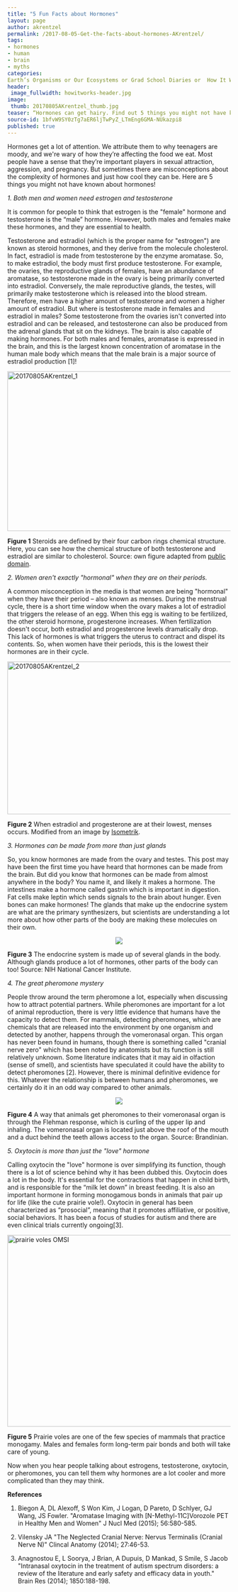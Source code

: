 ```yaml
---
title: "5 Fun Facts about Hormones"
layout: page
author: akrentzel
permalink: /2017-08-05-Get-the-facts-about-hormones-AKrentzel/
tags:
- hormones
- human
- brain
- myths
categories:
Earth’s Organisms or Our Ecosystems or Grad School Diaries or  How It Works
header:
 image_fullwidth: howitworks-header.jpg
image:
 thumb: 20170805AKrentzel_thumb.jpg
teaser: “Hormones can get hairy. Find out 5 things you might not have known about these chemicals.”
source-id: 1bfvW9SY0zTg7aER6ljTwPyZ_LTmEng6GMA-NUkazpi8
published: true
---
```

Hormones get a lot of attention. We attribute them to why teenagers are moody, and we're wary of how they’re affecting the food we eat. Most people have a sense that they’re important players in sexual attraction, aggression, and pregnancy. But sometimes there are misconceptions about the complexity of hormones and just how cool they can be. Here are 5 things you might not have known about hormones!

*1. Both men and women need estrogen and testosterone*

It is common for people to think that estrogen is the "female" hormone and testosterone is the “male” hormone. However, both males and females make these hormones, and they are essential to health. 

Testosterone and estradiol (which is the proper name for "estrogen") are known as steroid hormones, and they derive from the molecule cholesterol. In fact, estradiol is made from testosterone by the enzyme aromatase. So, to make estradiol, the body must first produce testosterone. For example, the ovaries, the reproductive glands of females, have an abundance of aromatase, so testosterone made in the ovary is being primarily converted into estradiol. Conversely, the male reproductive glands, the testes, will primarily make testosterone which is released into the blood stream. Therefore, men have a higher amount of testosterone and women a higher amount of estradiol. But where is testosterone made in females and estradiol in males? Some testosterone from the ovaries isn't converted into estradiol and can be released, and testosterone can also be produced from the adrenal glands that sit on the kidneys. The brain is also capable of making hormones. For both males and females, aromatase is expressed in the brain, and this is the largest known concentration of aromatase in the human male body which means that the male brain is a major source of estradiol production [1]! 

<a data-flickr-embed="true"  href="https://www.flickr.com/photos/139839751@N06/35549393424/in/dateposted-friend/" title="20170805AKrentzel_1"><img src="https://farm5.staticflickr.com/4442/35549393424_3b392dd5e1_z.jpg" width="640" height="360" alt="20170805AKrentzel_1"></a><script async src="//embedr.flickr.com/assets/client-code.js" charset="utf-8"></script>

**Figure 1** Steroids are defined by their four carbon rings chemical structure. Here, you can see how the chemical structure of both testosterone and estradiol are similar to cholesterol. Source: own figure adapted from [public domain](https://commons.wikimedia.org/wiki/File%3ASteroidogenesis.png). 

*2. Women aren't exactly "hormonal" when they are on their periods.*

A common misconception in the media is that women are being "hormonal" when they have their period – also known as menses. During the menstrual cycle, there is a short time window when the ovary makes a lot of estradiol that triggers the release of an egg. When this egg is waiting to be fertilized, the other steroid hormone, progesterone increases. When fertilization doesn't occur, both estradiol and progesterone levels dramatically drop. This lack of hormones is what triggers the uterus to contract and dispel its contents. So, when women have their periods, this is the lowest their hormones are in their cycle.

<a data-flickr-embed="true"  href="https://www.flickr.com/photos/139839751@N06/35549392834/in/dateposted-friend/" title="20170805AKrentzel_2"><img src="https://farm5.staticflickr.com/4363/35549392834_66f924306a_z.jpg" width="640" height="344" alt="20170805AKrentzel_2"></a><script async src="//embedr.flickr.com/assets/client-code.js" charset="utf-8"></script>

**Figure 2** When estradiol and progesterone are at their lowest, menses occurs. Modified from an image by [Isometrik](https://commons.wikimedia.org/wiki/File%3AMenstrualCycle2_en.svg). 

*3. Hormones can be made from more than just glands*

So, you know hormones are made from the ovary and testes. This post may have been the first time you have heard that hormones can be made from the brain. But did you know that hormones can be made from almost anywhere in the body? You name it, and likely it makes a hormone. The intestines make a hormone called gastrin which is important in digestion. Fat cells make leptin which sends signals to the brain about hunger. Even bones can make hormones! The glands that make up the endocrine system are what are the primary synthesizers, but scientists are understanding a lot more about how other parts of the body are making these molecules on their own. 

<div style="text-align:center"><img src ="https://upload.wikimedia.org/wikipedia/commons/c/c6/Illu_endocrine_system.jpg"/></div>

**Figure 3** The endocrine system is made up of several glands in the body. Although glands produce a lot of hormones, other parts of the body can too! Source: NIH National Cancer Institute.

*4. The great pheromone mystery*

People throw around the term pheromone a lot, especially when discussing how to attract potential partners. While pheromones are important for a lot of animal reproduction, there is very little evidence that humans have the capacity to detect them. For mammals, detecting pheromones, which are chemicals that are released into the environment by one organism and detected by another, happens through the vomeronasal organ. This organ has never been found in humans, though there is something called "cranial nerve zero" which has been noted by anatomists but its function is still relatively unknown. Some literature indicates that it may aid in olfaction (sense of smell), and scientists have speculated it could have the ability to detect pheromones [2]. However, there is minimal definitive evidence for this. Whatever the relationship is between humans and pheromones, we certainly do it in an odd way compared to other animals.

<div style="text-align:center"><img src ="https://upload.wikimedia.org/wikipedia/commons/5/51/FlehmenResponseHorse.jpg"/></div>

**Figure 4** A way that animals get pheromones to their vomeronasal organ is through the Flehman response, which is curling of the upper lip and inhaling. The vomeronasal organ is located just above the roof of the mouth and a duct behind the teeth allows access to the organ. Source: Brandinian. 

*5. Oxytocin is more than just the "love" hormone*

Calling oxytocin the "love" hormone is over simplifying its function, though there is a lot of science behind why it has been dubbed this. Oxytocin does a lot in the body. It's essential for the contractions that happen in child birth, and is responsible for the “milk let down” in breast feeding. It is also an important hormone in forming monogamous bonds in animals that pair up for life (like the cute prairie vole!). Oxytocin in general has been characterized as “prosocial”, meaning that it promotes affiliative, or positive, social behaviors. It has been a focus of studies for autism and there are even clinical trials currently ongoing[3].

<a data-flickr-embed="true"  href="https://www.flickr.com/photos/30793552@N04/7523368472" title="prairie voles OMSI"><img src="https://farm8.staticflickr.com/7262/7523368472_1d6f3882d5_z.jpg" width="569" height="432" alt="prairie voles OMSI"></a><script async src="//embedr.flickr.com/assets/client-code.js" charset="utf-8"></script>

**Figure 5** Prairie voles are one of the few species of mammals that practice monogamy. Males and females form long-term pair bonds and both will take care of young. 

Now when you hear people talking about estrogens, testosterone, oxytocin, or pheromones, you can tell them why hormones are a lot cooler and more complicated than they may think. 

**References**

1. Biegon A, DL Alexoff, S Won Kim, J Logan, D Pareto, D Schlyer, GJ Wang, JS Fowler. "Aromatase Imaging with [N-Methyl-11C]Vorozole PET in Healthy Men and Women" J Nucl Med (2015); 56:580-585.

2. Vilensky JA "The Neglected Cranial Nerve: Nervus Terminalis (Cranial Nerve N)" Clincal Anatomy (2014); 27:46-53.

3. Anagnostou E, L Soorya, J Brian, A Dupuis, D Mankad, S Smile, S Jacob "Intranasal oxytocin in the treatment of autism spectrum disorders: a review of the literature and early safety and efficacy data in youth." Brain Res (2014); 1850:188-198.

